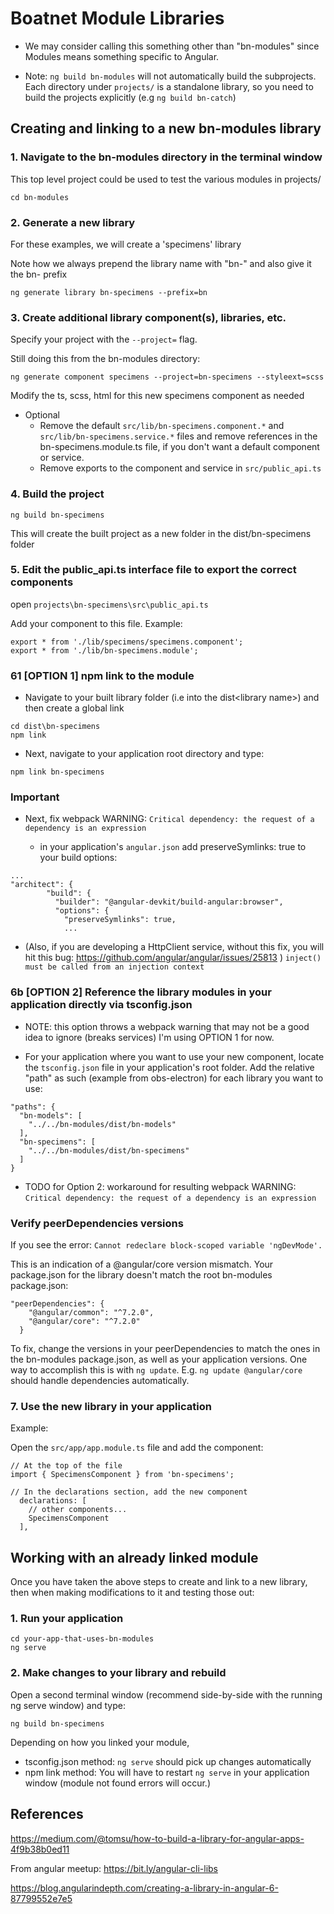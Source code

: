 # Boatnet Module Libraries

* We may consider calling this something other than "bn-modules" since Modules means something specific to Angular.

* Note: `ng build bn-modules` will not automatically build the subprojects. Each directory under `projects/` is a standalone library, so you need to build the projects explicitly (e.g `ng build bn-catch`)

## Creating and linking to a new bn-modules library

### 1. Navigate to the bn-modules directory in the terminal window

This top level project could be used to test the various modules in projects/ 

`cd bn-modules`

### 2. Generate a new library

For these examples, we will create a 'specimens' library

Note how we always prepend the library name with "bn-" and also give it the bn- prefix

`ng generate library bn-specimens --prefix=bn`

### 3. Create additional library component(s), libraries, etc.
Specify your project with the `--project=` flag.

Still doing this from the bn-modules directory:

`ng generate component specimens --project=bn-specimens --styleext=scss`

Modify the ts, scss, html for this new specimens component as needed

* Optional
  * Remove the default `src/lib/bn-specimens.component.*` and `src/lib/bn-specimens.service.*` files and remove references in the bn-specimens.module.ts file, if you don't want a default component or service. 
  * Remove exports to the component and service in `src/public_api.ts`


### 4. Build the project
`ng build bn-specimens`

This will create the built project as a new folder in the dist/bn-specimens folder

### 5. Edit the public_api.ts interface file to export the correct components

open `projects\bn-specimens\src\public_api.ts`

Add your component to this file. Example:

```
export * from './lib/specimens/specimens.component';
export * from './lib/bn-specimens.module';
```

### 61 [OPTION 1] npm link to the module
* Navigate to your built library folder (i.e into the dist\<library name>) and then create a global link
```
cd dist\bn-specimens
npm link
```
* Next, navigate to your application root directory and type:
```
npm link bn-specimens
```

### Important
* Next, fix webpack WARNING: `Critical dependency: the request of a dependency is an expression`

  * in your application's `angular.json` add preserveSymlinks: true to your build options:
```
...
"architect": {
        "build": {
          "builder": "@angular-devkit/build-angular:browser",
          "options": {
            "preserveSymlinks": true,
            ...

```            

* (Also, if you are developing a HttpClient service, without this fix, you will hit this bug: https://github.com/angular/angular/issues/25813 )
`inject() must be called from an injection context`

### 6b [OPTION 2] Reference the library modules in your application directly via tsconfig.json
* NOTE: this option throws a webpack warning that may not be a good idea to ignore (breaks services) I'm using OPTION 1 for now.

* For your application where you want to use your new component, locate the `tsconfig.json` file in your application's root folder. Add the relative "path" as such (example from obs-electron) for each library you want to use:

```
"paths": {
  "bn-models": [
    "../../bn-modules/dist/bn-models"
  ],
  "bn-specimens": [
    "../../bn-modules/dist/bn-specimens"
  ]
}
```
* TODO for Option 2: workaround for resulting webpack WARNING: `Critical dependency: the request of a dependency is an expression`

### Verify peerDependencies versions
If you see the error:
`Cannot redeclare block-scoped variable 'ngDevMode'.`

This is an indication of a @angular/core version mismatch.
Your package.json for the library doesn't match the root bn-modules package.json:
```
"peerDependencies": {
    "@angular/common": "^7.2.0",
    "@angular/core": "^7.2.0"
  }
```

To fix, change the versions in your peerDependencies to match the ones in the bn-modules package.json, as well as your application versions. One way to accomplish this is with `ng update`. E.g. `ng update @angular/core` should handle dependencies automatically.

### 7. Use the new library in your application

Example:

Open the `src/app/app.module.ts` file and add the component:

```
// At the top of the file
import { SpecimensComponent } from 'bn-specimens';

// In the declarations section, add the new component
  declarations: [
    // other components...
    SpecimensComponent
  ],
```

## Working with an already linked module

Once you have taken the above steps to create and link to a new library, then when making modifications to it and testing those out:

### 1. Run your application

```
cd your-app-that-uses-bn-modules
ng serve
```

### 2. Make changes to your library and rebuild

Open a second terminal window (recommend side-by-side with the running ng serve window) and type:

`ng build bn-specimens`

Depending on how you linked your module, 
* tsconfig.json method: `ng serve` should pick up changes automatically
* npm link method: You will have to restart `ng serve` in your application window (module not found errors will occur.)

## References  

https://medium.com/@tomsu/how-to-build-a-library-for-angular-apps-4f9b38b0ed11

From angular meetup:
https://bit.ly/angular-cli-libs

https://blog.angularindepth.com/creating-a-library-in-angular-6-87799552e7e5
